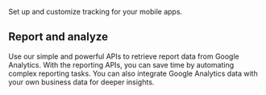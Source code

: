 Set up and customize tracking for your mobile apps.

## Report and analyze

Use our simple and powerful APIs to retrieve report data from Google Analytics. With the reporting APIs, you can save time by automating complex reporting tasks. You can also integrate Google Analytics data with your own business data for deeper insights.


